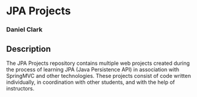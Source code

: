 # JPA Projects
### Daniel Clark

## Description
The JPA Projects repository contains multiple web projects created during the process of learning JPA (Java Persistence API) in association with SpringMVC and other technologies. These projects consist of code written individually, in coordination with other students, and with the help of instructors.
